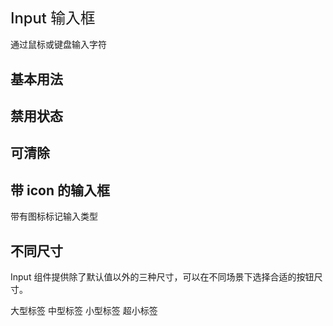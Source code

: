 # Input 输入框

通过鼠标或键盘输入字符

## 基本用法

<div class="mt-10"></div>
<fox-input placeholder="请输入内容" style="width: 200px;"></fox-input>

## 禁用状态

<div class="mt-10"></div>
<fox-input placeholder="请输入内容" disabled style="width: 200px;"></fox-input>

## 可清除

<div class="mt-10"></div>
<fox-input v-model="value" placeholder="请输入内容" style="width: 200px;" clearable @change="handleClose"></fox-input>

## 带 icon 的输入框

带有图标标记输入类型

<div class="mt-10"></div>
<fox-input style="width: 200px;" suffix-icon="fox-icon-calendar" placeholder="请输入内容" disabled> </fox-input>

## 不同尺寸

Input 组件提供除了默认值以外的三种尺寸，可以在不同场景下选择合适的按钮尺寸。

<div class="mt-10"></div>
<fox-input size="large" placeholder="请输入内容" style="width: 180px;">大型标签</fox-input>
<fox-input placeholder="请输入内容" style="width: 180px;">中型标签</fox-input>
<fox-input size="small" placeholder="请输入内容" style="width: 180px;">小型标签</fox-input>
<fox-input size="mini" placeholder="请输入内容" style="width: 180px;">超小标签</fox-input>

<script>
import { defineComponent } from "vue";
export default defineComponent({
    data(){
        return {
            value: ''
        }
    },
    methods: {
        handleClose(val){
            console.log(val, this.value)
        },
        ok1(){
            this.value = false;
        },
        cancel1(){
            this.value = false;
        }
    }
})
</script>

<style lang="scss" scoped>
.page-modal{
    font-size: 14px;
    background-color: #fff;
}
.page-modal-item{
    padding: 20px;
}
h1{
    font-weight: 500;
    font-size: 1.7em;
}
.page-modal-item-content{
    padding: 20px;
    border: 1px solid #eeeeee;
}
</style>
